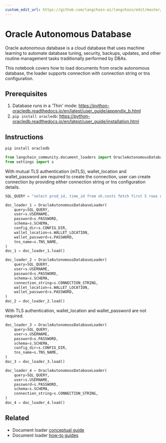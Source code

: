 ```yaml
---
custom_edit_url: https://github.com/langchain-ai/langchain/edit/master/docs/docs/integrations/document_loaders/oracleadb_loader.ipynb
---
```

# Oracle Autonomous Database

Oracle autonomous database is a cloud database that uses machine learning to automate database tuning, security, backups, updates, and other routine management tasks traditionally performed by DBAs.

This notebook covers how to load documents from oracle autonomous database, the loader supports connection with connection string or tns configuration.

## Prerequisites
1. Database runs in a 'Thin' mode:
   https://python-oracledb.readthedocs.io/en/latest/user_guide/appendix_b.html
2. `pip install oracledb`:
   https://python-oracledb.readthedocs.io/en/latest/user_guide/installation.html

## Instructions


```python
pip install oracledb
```


```python
from langchain_community.document_loaders import OracleAutonomousDatabaseLoader
from settings import s
```

With mutual TLS authentication (mTLS), wallet_location and wallet_password are required to create the connection, user can create connection by providing either connection string or tns configuration details.


```python
SQL_QUERY = "select prod_id, time_id from sh.costs fetch first 5 rows only"

doc_loader_1 = OracleAutonomousDatabaseLoader(
    query=SQL_QUERY,
    user=s.USERNAME,
    password=s.PASSWORD,
    schema=s.SCHEMA,
    config_dir=s.CONFIG_DIR,
    wallet_location=s.WALLET_LOCATION,
    wallet_password=s.PASSWORD,
    tns_name=s.TNS_NAME,
)
doc_1 = doc_loader_1.load()

doc_loader_2 = OracleAutonomousDatabaseLoader(
    query=SQL_QUERY,
    user=s.USERNAME,
    password=s.PASSWORD,
    schema=s.SCHEMA,
    connection_string=s.CONNECTION_STRING,
    wallet_location=s.WALLET_LOCATION,
    wallet_password=s.PASSWORD,
)
doc_2 = doc_loader_2.load()
```

With TLS authentication, wallet_location and wallet_password are not required.


```python
doc_loader_3 = OracleAutonomousDatabaseLoader(
    query=SQL_QUERY,
    user=s.USERNAME,
    password=s.PASSWORD,
    schema=s.SCHEMA,
    config_dir=s.CONFIG_DIR,
    tns_name=s.TNS_NAME,
)
doc_3 = doc_loader_3.load()

doc_loader_4 = OracleAutonomousDatabaseLoader(
    query=SQL_QUERY,
    user=s.USERNAME,
    password=s.PASSWORD,
    schema=s.SCHEMA,
    connection_string=s.CONNECTION_STRING,
)
doc_4 = doc_loader_4.load()
```


## Related

- Document loader [conceptual guide](/docs/concepts/#document-loaders)
- Document loader [how-to guides](/docs/how_to/#document-loaders)
